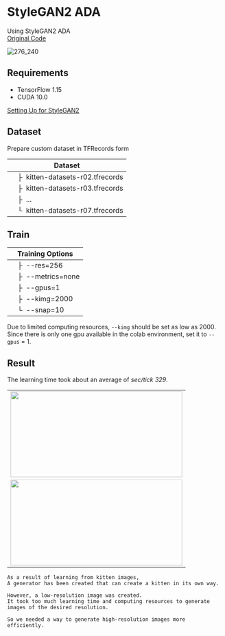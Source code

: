 # StyleGAN2 ADA
Using StyleGAN2 ADA  
[Original Code](https://github.com/NVlabs/stylegan2-ada)  

![276_240](https://user-images.githubusercontent.com/102473690/212834598-93d5ced1-1bfb-4649-b62e-d16eb1752fbf.gif)


## Requirements
- TensorFlow 1.15
- CUDA 10.0

[Setting Up  for StyleGAN2](https://github.com/BOAZ-bigdata/17th_Conference_AntiAginGAN-for-Cat/blob/main/setup/stylegan2/SETUP_StyleGAN2-tf.ipynb)

## Dataset
Prepare custom dataset in TFRecords form  

| Dataset |
| ------- |
| &ensp;&ensp;&boxvr;&nbsp; kitten-datasets-r02.tfrecords |
| &ensp;&ensp;&boxvr;&nbsp; kitten-datasets-r03.tfrecords |
| &ensp;&ensp;&boxvr;&nbsp; ... |
| &ensp;&ensp;&boxur;&nbsp; kitten-datasets-r07.tfrecords |

## Train

| Training Options |  
| ----------  |
| &ensp;&ensp;&boxvr;&nbsp; --res=256  |
| &ensp;&ensp;&boxvr;&nbsp; --metrics=none  |
| &ensp;&ensp;&boxvr;&nbsp; --gpus=1  |
| &ensp;&ensp;&boxvr;&nbsp; --kimg=2000  |
| &ensp;&ensp;&boxur;&nbsp; --snap=10  |


Due to limited computing resources, `--kimg` should be set as low as 2000.  
Since there is only one gpu available in the colab environment, set it to `--gpus` = 1.  

## Result
The learning time took about an average of _sec/tick 329_.   

<table>
  <tr>
    <td align="center" ><img src="https://user-images.githubusercontent.com/102473690/212834598-93d5ced1-1bfb-4649-b62e-d16eb1752fbf.gif" width="400" height="200"></td>
  </tr>
  <tr>
    <td align="center" ><img src="https://user-images.githubusercontent.com/102473690/212833511-99ed675c-dd6c-4336-afa8-80b03a26ec0a.gif" width="400" height="200"></td>
   </tr>
</table>

```
As a result of learning from kitten images,
A generator has been created that can create a kitten in its own way.

However, a low-resolution image was created.
It took too much learning time and computing resources to generate images of the desired resolution.

So we needed a way to generate high-resolution images more efficiently.
```
